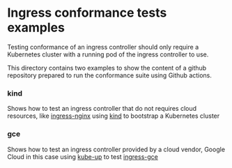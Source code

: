 # Ingress conformance tests examples

Testing conformance of an ingress controller should only require a Kubernetes cluster with a running pod of the ingress controller to use.

This directory contains two examples to show the content of a github repository prepared to run the conformance suite using Github actions.

### kind

Shows how to test an ingress controller that do not requires cloud resources, like [ingress-nginx](https://github.com/kubernetes/ingress-nginx) using [kind](https://kind.sigs.k8s.io/docs/user/ingress/) to bootstrap a Kubernetes cluster

### gce

Shows how to test an ingress controller provided by a cloud vendor, Google Cloud in this case using [kube-up](https://kubernetes.io/docs/tasks/tools/install-kubectl/#verifying-kubectl-configuration) to test [ingress-gce](https://github.com/kubernetes/ingress-gce)
